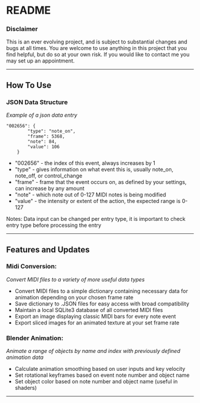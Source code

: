 # README

### Disclaimer
This is an ever evolving project, and is subject to substantial changes and bugs at all times. 
You are welcome to use anything in this project that you find helpful, but do so at your own risk.
If you would like to contact me you may set up an appointment.

---

## How To Use 

### JSON Data Structure

*Example of a json data entry*
```
"002656": {
        "type": "note_on",
        "frame": 5368,
        "note": 84,
        "value": 106
    }
```
 - "002656" - the index of this event, always increases by 1
 - "type" - gives information on what event this is, usually note_on, note_off, or control_change
 - "frame" - frame that the event occurs on, as defined by your settings, can increase by any amount
 - "note" - which note out of 0-127 MIDI notes is being modified
 - "value" - the intensity or extent of the action, the expected range is 0-127
 
 Notes: Data input can be changed per entry type, it is important to check entry type before processing the entry

---

## Features and Updates

### Midi Conversion:
 
*Convert MIDI files to a variety of more useful data types*
 - Convert MIDI files to a simple dictionary containing necessary data for animation depending on your chosen frame rate
 - Save dictionary to .JSON files for easy access with broad compatibility
 - Maintain a local SQLite3 database of all converted MIDI files
 - Export an image displaying classic MIDI bars for every note event
 - Export sliced images for an animated texture at your set frame rate 
 
 ### Blender Animation: 

*Animate a range of objects by name and index with previously defined animation data* 
  - Calculate animation smoothing based on user inputs and key velocity
  - Set rotational keyframes based on event note number and object name
  - Set object color based on note number and object name (useful in shaders)
  
  
---
